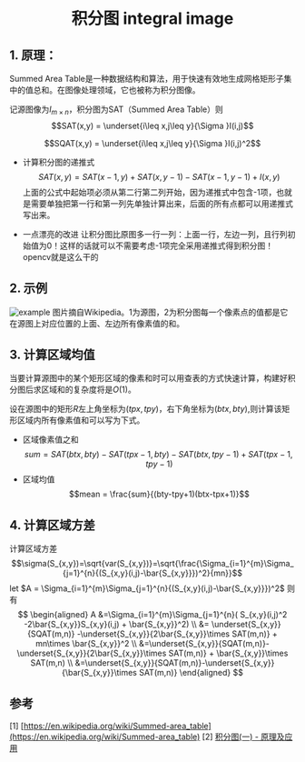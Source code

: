 # <center> 积分图 integral image

## 1. 原理：

Summed Area Table是一种数据结构和算法，用于快速有效地生成网格矩形子集中的值总和。在图像处理领域，它也被称为积分图像。

记源图像为$I_{m \times n}$，积分图为SAT（Summed Area Table）则
$$SAT(x,y) = \underset{i\leq x,j\leq y}{\Sigma }I(i,j)$$

$$SQAT(x,y) = \underset{i\leq x,j\leq y}{\Sigma }I(i,j)^2$$
- 计算积分图的递推式
$$SAT(x,y) = SAT(x-1,y) + SAT(x,y-1) - SAT(x-1,y-1) + I(x,y)$$ 
上面的公式中起始项必须从第二行第二列开始，因为递推式中包含-1项，也就是需要单独把第一行和第一列先单独计算出来，后面的所有点都可以用递推式写出来。

- 一点漂亮的改进
让积分图比原图多一行一列：上面一行，左边一列，且行列初始值为0！这样的话就可以不需要考虑-1项完全采用递推式得到积分图！opencv就是这么干的

## 2. 示例

![example](../data/Integral_image_example.png "example" )
图片摘自Wikipedia。1为源图，2为积分图每一个像素点的值都是它在源图上对应位置的上面、左边所有像素值的和。

## 3. 计算区域均值

当要计算源图中的某个矩形区域的像素和时可以用查表的方式快速计算，构建好积分图后求区域和的复杂度将是$O(1)$。

设在源图中的矩形$R$左上角坐标为$(tpx,tpy)$，右下角坐标为$(btx,bty)$,则计算该矩形区域内所有像素值和可以写为下式。

- 区域像素值之和
$$sum = SAT(btx,bty) - SAT(tpx-1,bty) - SAT(btx,tpy-1) + SAT(tpx-1,tpy-1)$$
- 区域均值
$$mean = \frac{sum}{(bty-tpy+1)(btx-tpx+1)}$$

## 4. 计算区域方差
计算区域方差
$$\sigma(S_{x,y})=\sqrt{var(S_{x,y})}=\sqrt{\frac{\Sigma_{i=1}^{m}\Sigma_{j=1}^{n}{(S_{x,y}(i,j)-\bar{S_{x,y}}})^2}{mn}}$$
let $A =  \Sigma_{i=1}^{m}\Sigma_{j=1}^{n}{(S_{x,y}(i,j)-\bar{S_{x,y}}})^2$ 则有
$$
\begin{aligned}
A &=\Sigma_{i=1}^{m}\Sigma_{j=1}^{n}( S_{x,y}(i,j)^2 -2\bar{S_{x,y}}S_{x,y}(i,j) + \bar{S_{x,y}}^2) \\
&= \underset{S_{x,y}}{SQAT(m,n)} -\underset{S_{x,y}}{2\bar{S_{x,y}}\times SAT(m,n)} + mn\times \bar{S_{x,y}}^2 \\
&=\underset{S_{x,y}}{SQAT(m,n)}-\underset{S_{x,y}}{2\bar{S_{x,y}}\times SAT(m,n)} + \bar{S_{x,y}}\times SAT(m,n) \\
&=\underset{S_{x,y}}{SQAT(m,n)}-\underset{S_{x,y}}{\bar{S_{x,y}}\times SAT(m,n)} 
\end{aligned}
$$


## 参考
[1] [https://en.wikipedia.org/wiki/Summed-area_table](https://en.wikipedia.org/wiki/Summed-area_table)
[2] [积分图(一) - 原理及应用 ](https://www.cnblogs.com/magic-428/p/9149868.html)